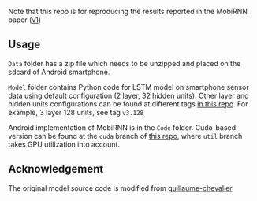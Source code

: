 


Note that this repo is for reproducing the results reported in the MobiRNN paper ([v1](https://arxiv.org/abs/1706.00878))


## Usage

`Data` folder has a zip file which needs to be unzipped and placed on the sdcard of Android smartphone.

`Model` folder contains Python code for LSTM model on smartphone sensor data using default configuration (2 layer, 32 hidden units). Other layer and hidden units configurations can be found at different tags [in this repo](https://github.com/csarron/lstm_har). For example, 3 layer 128 units, see tag `v3.128`

Android implementation of MobiRNN is in the `Code` folder. Cuda-based version can be found at the `cuda` branch of [this repo](https://github.com/csarron/MobiRnn), where `util` branch takes GPU utilization into account.


## Acknowledgement
The original model source code is modified from
[guillaume-chevalier](https://github.com/guillaume-chevalier/LSTM-Human-Activity-Recognition)
